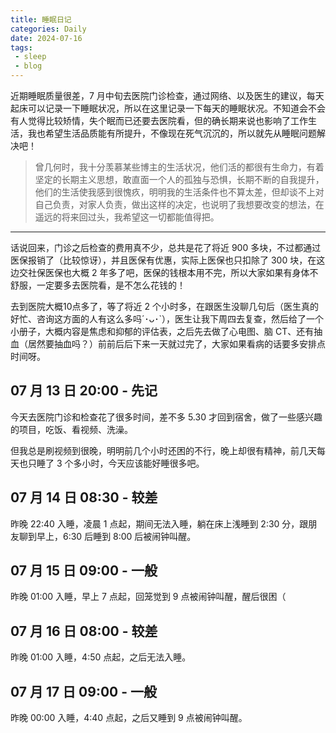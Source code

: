 ```yaml
---
title: 睡眠日记
categories: Daily
date: 2024-07-16
tags:
 - sleep
 - blog
---
```


近期睡眠质量很差，7 月中旬去医院门诊检查，通过网络、以及医生的建议，每天起床可以记录一下睡眠状况，所以在这里记录一下每天的睡眠状况。不知道会不会有人觉得比较矫情，失个眠而已还要去医院看，但的确长期来说也影响了工作生活，我也希望生活品质能有所提升，不像现在死气沉沉的，所以就先从睡眠问题解决吧！

<!-- more -->

> 曾几何时，我十分羡慕某些博主的生活状况，他们活的都很有生命力，有着坚定的长期主义思想，敢直面一个人的孤独与恐惧，长期不断的自我提升，他们的生活使我感到很愧疚，明明我的生活条件也不算太差，但却谈不上对自己负责，对家人负责，做出这样的决定，也说明了我想要改变的想法，在遥远的将来回过头，我希望这一切都能值得把。

---

话说回来，门诊之后检查的费用真不少，总共是花了将近 900 多块，不过都通过医保报销了（比较惊讶），并且医保有优惠，实际上医保也只扣除了 300 块，在这边交社保医保也大概 2 年多了吧，医保的钱根本用不完，所以大家如果有身体不舒服，一定要多去医院看，是不怎么花钱的！

去到医院大概10点多了，等了将近 2 个小时多，在跟医生没聊几句后（医生真的好忙、咨询这方面的人有这么多吗´･ᴗ･`），医生让我下周四去复查，然后给了一个小册子，大概内容是焦虑和抑郁的评估表，之后先去做了心电图、脑 CT、还有抽血（居然要抽血吗？）前前后后下来一天就过完了，大家如果看病的话要多安排点时间呀。


## 07 月 13 日 20:00 - 先记

今天去医院门诊和检查花了很多时间，差不多 5.30 才回到宿舍，做了一些感兴趣的项目，吃饭、看视频、洗澡。

但我总是刷视频到很晚，明明前几个小时还困的不行，晚上却很有精神，前几天每天也只睡了 3 个多小时，今天应该能好睡很多吧。

## 07 月 14 日 08:30 - 较差

昨晚 22:40 入睡，凌晨 1 点起，期间无法入睡，躺在床上浅睡到 2:30 分，跟朋友聊到早上，6:30 后睡到 8:00 后被闹钟叫醒。

## 07 月 15 日 09:00 - 一般

昨晚 01:00 入睡，早上 7 点起，回笼觉到 9 点被闹钟叫醒，醒后很困（

## 07 月 16 日 08:00 - 较差

昨晚 01:00 入睡，4:50 点起，之后无法入睡。

## 07 月 17 日 09:00 - 一般

昨晚 00:00 入睡，4:40 点起，之后又睡到 9 点被闹钟叫醒。